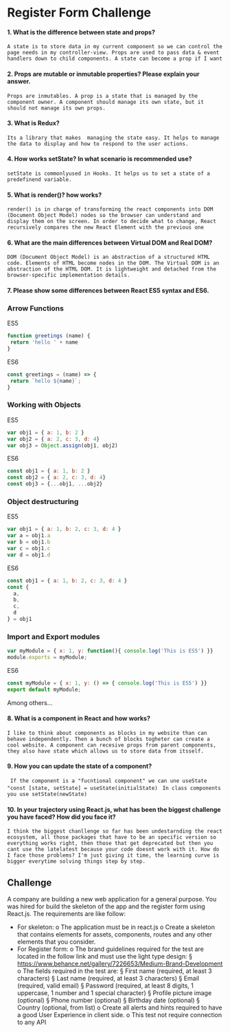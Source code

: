 # Register Form Challenge

#### 1. What is the difference between state and props?
```A state is to store data in my current component so we can control the page needs in my controller-view. Props are used to pass data & event handlers down to child components. A state can become a prop if I want```
#### 2. Props are mutable or inmutable properties? Please explain your answer.
```Props are inmutables. A prop is a state that is managed by the component owner. A component should manage its own state, but it should not manage its own props.```
#### 3. What is Redux?
```Its a library that makes  managing the state easy. It helps to manage the data to display and how to respond to the user actions.```
#### 4. How works setState? In what scenario is recommended use?
```setState is commonlyused in Hooks. It helps us to set a state of a predefinend variable.```

#### 5. What is render()? how works?
```render() is in charge of transforming the react components into DOM (Document Object Model) nodes so the browser can understand and display them on the screen. In order to decide what to change, React recursively compares the new React Element with the previous one```

#### 6. What are the main differences between Virtual DOM and Real DOM?
```DOM (Document Object Model) is an abstraction of a structured HTML code. Elements of HTML become nodes in the DOM. The Virtual DOM is an abstraction of the HTML DOM. It is lightweight and detached from the browser-specific implementation details.```
#### 7. Please show some differences between React ES5 syntax and ES6.
### Arrow Functions
ES5
``` js
function greetings (name) {
 return 'hello ' + name
}
```
ES6
``` js
const greetings = (name) => {
 return `hello ${name}`;
}
```
### Working with Objects
ES5
``` js
var obj1 = { a: 1, b: 2 }
var obj2 = { a: 2, c: 3, d: 4}
var obj3 = Object.assign(obj1, obj2)
```
ES6
``` js
const obj1 = { a: 1, b: 2 }
const obj2 = { a: 2, c: 3, d: 4}
const obj3 = {...obj1, ...obj2}
```
### Object destructuring
ES5
``` js
var obj1 = { a: 1, b: 2, c: 3, d: 4 }
var a = obj1.a
var b = obj1.b
var c = obj1.c
var d = obj1.d
```
ES6
``` js
const obj1 = { a: 1, b: 2, c: 3, d: 4 }
const {
  a,
  b,
  c,
  d
} = obj1
```
### Import and Export modules
``` js
var myModule = { x: 1, y: function(){ console.log('This is ES5') }}
module.exports = myModule;
```
ES6
``` js
const myModule = { x: 1, y: () => { console.log('This is ES5') }}
export default myModule;
```
Among others...
#### 8. What is a component in React and how works?
``` I like to think about components as blocks in my website than can behave independently. Then a bunch of blocks togheter can create a cool website. A component can recesive props from parent components, they also have state which allows us to store data from itsself. ```
#### 9. How you can update the state of a component?
``` If the component is a "fucntional component" we can une useState "const [state, setState] = useState(initialState)```
``` In class components you use setState(newState)```
#### 10. In your trajectory using React.js, what has been the biggest challenge you have faced? How did you face it?
```I think the biggest chanllenge so far has been undestarnding the react ecosystem, all those packages that have to be an specific version so everything works right, then those that get deprecated but then you cant use the latelatest because your code doesnt work with it. How do I face those problems? I'm just giving it time, the learning curve is bigger everytime solving things step by step.```

## Challenge

A company are building a new web application for a general purpose. You was hired for build
the skeleton of the app and the register form using React.js. The requirements are like follow:
- For skeleton:
o The application must be in react.js
o Create a skeleton that contains elements for assets, components, routes and any
other elements that you consider.
- For Register form:
o The brand guidelines required for the test are located in the follow link and must
use the light type design:
§ https://www.behance.net/gallery/7226653/Medium-Brand-Development
o The fields required in the test are:
§ First name (required, at least 3 characters)
§ Last name (required, at least 3 characters)
§ Email (required, valid email)
§ Password (required, at least 8 digits, 1 uppercase, 1 number and 1 special
character)
§ Profile picture image (optional)
§ Phone number (optional)
§ Birthday date (optional)
§ Country (optional, from list)
o Create all alerts and hints required to have a good User Experience in client side.
o This test not require connection to any API
